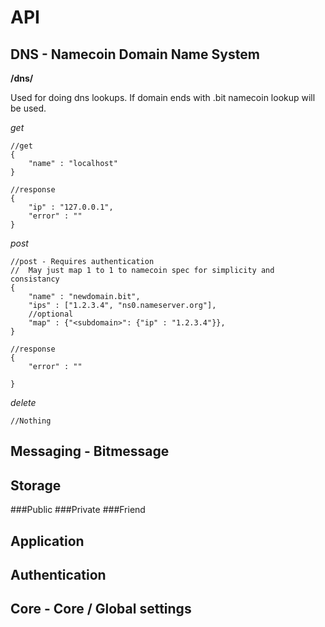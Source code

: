 API
===

DNS - Namecoin Domain Name System
---------------------------------
**/dns/**

Used for doing dns lookups.  If domain ends with .bit namecoin lookup will
be used.

*get*

	//get
	{
		"name" : "localhost"
	}
	
	//response
	{
		"ip" : "127.0.0.1",
		"error" : ""
	}

*post*

	//post - Requires authentication
	//  May just map 1 to 1 to namecoin spec for simplicity and consistancy
	{
		"name" : "newdomain.bit",
		"ips" : ["1.2.3.4", "ns0.nameserver.org"],
		//optional
		"map" : {"<subdomain>": {"ip" : "1.2.3.4"}},
	}
	
	//response
	{
		"error" : ""

	}

*delete*

	//Nothing

Messaging - Bitmessage
----------------------

Storage
-------
###Public
###Private
###Friend

Application
-----------

Authentication
--------------

Core - Core / Global settings
-----------------------------
